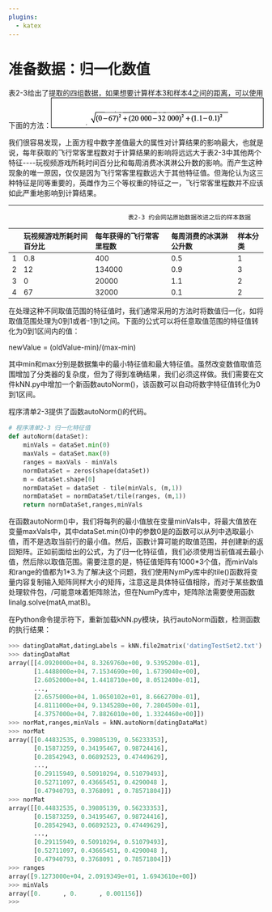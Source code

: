 ```yaml
---
plugins:
  - katex
---
```


# 准备数据：归一化数值

表2-3给出了提取的四组数据，如果想要计算样本3和样本4之间的距离，可以使用下面的方法：![](/assets/计算样本之间的距离.png)

我们很容易发现，上面方程中数字差值最大的属性对计算结果的影响最大，也就是说，每年获取的飞行常客里程数对于计算结果的影响将远远大于表2-3中其他两个特征----玩视频游戏所耗时间百分比和每周消费冰淇淋公升数的影响。而产生这种现象的唯一原因，仅仅是因为飞行常客里程数远大于其他特征值。但海伦认为这三种特征是同等重要的，英雌作为三个等权重的特征之一，飞行常客里程数并不应该如此严重地影响到计算结果。

---

```
                                 表2-3 约会网站原始数据改进之后的样本数据
```

|  | 玩视频游戏所耗时间百分比 | 每年获得的飞行常客里程数 | 每周消费的冰淇淋公升数 | 样本分类 |
| :--- | :--- | :--- | :--- | :--- |
| 1 | 0.8 | 400 | 0.5 | 1 |
| 2 | 12 | 134000 | 0.9 | 3 |
| 3 | 0 | 20000 | 1.1 | 2 |
| 4 | 67 | 32000 | 0.1 | 2 |

在处理这种不同取值范围的特征值时，我们通常采用的方法时将数值归一化，如将取值范围处理为0到1或者-1到1之间。下面的公式可以将任意取值范围的特征值转化为0到1区间内的值：

newValue = \(oldValue-min\)/\(max-min\)

其中min和max分别是数据集中的最小特征值和最大特征值。虽然改变数值取值范围增加了分类器的复杂度，但为了得到准确结果，我们必须这样做。我们需要在文件kNN.py中增加一个新函数autoNorm\(\)，该函数可以自动将数字特征值转化为0到1区间。

程序清单2-3提供了函数autoNorm\(\)的代码。

```py
# 程序清单2-3 归一化特征值
def autoNorm(dataSet):
    minVals = dataSet.min(0)
    maxVals = dataSet.max(0)
    ranges = maxVals - minVals
    normDataSet = zeros(shape(dataSet))
    m = dataSet.shape[0]
    normDataSet = dataSet - tile(minVals, (m,1))
    normDataSet = normDataSet/tile(ranges, (m,1))
    return normDataSet,ranges,minVals
```

在函数autoNorm\(\)中，我们将每列的最小值放在变量minVals中，将最大值放在变量maxVals中，其中dataSet.min\(0\)中的参数0是的函数可以从列中选取最小值，而不是选取当前行的最小值。然后，函数计算可能的取值范围，并创建新的返回矩阵。正如前面给出的公式，为了归一化特征值，我们必须使用当前值减去最小值，然后除以取值范围。需要注意的是，特征值矩阵有1000\*3个值，而minVals和range的值都为1\*3.为了解决这个问题，我们使用NymPy库中的tile\(\)函数将变量内容复制输入矩阵同样大小的矩阵，注意这是具体特征值相除，而对于某些数值处理软件包，/可能意味着矩阵除法，但在NumPy库中，矩阵除法需要使用函数linalg.solve\(matA,matB\)。

在Python命令提示符下，重新加载kNN.py模块，执行autoNorm函数，检测函数的执行结果：

```py
>>> datingDataMat,datingLabels = kNN.file2matrix('datingTestSet2.txt')
>>> datingDataMat
array([[4.0920000e+04, 8.3269760e+00, 9.5395200e-01],
       [1.4488000e+04, 7.1534690e+00, 1.6739040e+00],
       [2.6052000e+04, 1.4418710e+00, 8.0512400e-01],
       ...,
       [2.6575000e+04, 1.0650102e+01, 8.6662700e-01],
       [4.8111000e+04, 9.1345280e+00, 7.2804500e-01],
       [4.3757000e+04, 7.8826010e+00, 1.3324460e+00]])
>>> norMat,ranges,minVals = kNN.autoNorm(datingDataMat)
>>> norMat
array([[0.44832535, 0.39805139, 0.56233353],
       [0.15873259, 0.34195467, 0.98724416],
       [0.28542943, 0.06892523, 0.47449629],
       ...,
       [0.29115949, 0.50910294, 0.51079493],
       [0.52711097, 0.43665451, 0.4290048 ],
       [0.47940793, 0.3768091 , 0.78571804]])
>>> norMat
array([[0.44832535, 0.39805139, 0.56233353],
       [0.15873259, 0.34195467, 0.98724416],
       [0.28542943, 0.06892523, 0.47449629],
       ...,
       [0.29115949, 0.50910294, 0.51079493],
       [0.52711097, 0.43665451, 0.4290048 ],
       [0.47940793, 0.3768091 , 0.78571804]])
>>> ranges
array([9.1273000e+04, 2.0919349e+01, 1.6943610e+00])
>>> minVals
array([0.      , 0.      , 0.001156])
>>>
```



